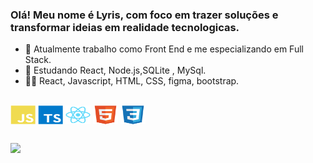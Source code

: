 ### Olá! Meu nome é Lyris, com foco em trazer soluções e transformar ideias em realidade tecnologicas.


- 🔭  Atualmente trabalho como Front End e me especializando em Full Stack.
- 🌱  Estudando React, Node.js,SQLite , MySql.
- 👩‍🎓  React, Javascript, HTML, CSS, figma, bootstrap.


<div style="display: inline_block"><br>
  <img align="center" alt="lyris-Js" height="30" width="40" src="https://raw.githubusercontent.com/devicons/devicon/master/icons/javascript/javascript-plain.svg">
  <img align="center" alt="lyris-Ts" height="30" width="40" src="https://raw.githubusercontent.com/devicons/devicon/master/icons/typescript/typescript-plain.svg">
  <img align="center" alt="lyris-React" height="30" width="40" src="https://raw.githubusercontent.com/devicons/devicon/master/icons/react/react-original.svg">
  <img align="center" alt="lyris-HTML" height="30" width="40" src="https://raw.githubusercontent.com/devicons/devicon/master/icons/html5/html5-original.svg">
  <img align="center" alt="lyris-CSS" height="30" width="40" src="https://raw.githubusercontent.com/devicons/devicon/master/icons/css3/css3-original.svg">
                 
</div>
  
  ##
  <a href="https://www.linkedin.com/in/lyrisnunes/" target="_blank"><img src="https://img.shields.io/badge/-LinkedIn-%230077B5?style=for-the-badge&logo=linkedin&logoColor=white" target="_blank"></a>

